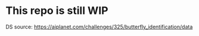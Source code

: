 # This repo is still WIP
 
 
DS source: https://aiplanet.com/challenges/325/butterfly_identification/data
